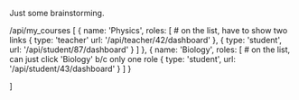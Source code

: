 Just some brainstorming.

/api/my_courses
[
  {
    name: 'Physics',
    roles: [  # on the list, have to show two links
      {
        type: 'teacher'
        url: '/api/teacher/42/dashboard'
      },
      {
        type: 'student',
        url: '/api/student/87/dashboard'
      }
    ]
  },
  {
    name: 'Biology',
    roles: [ # on the list, can just click 'Biology' b/c only one role
      {
        type: 'student',
        url: '/api/student/43/dashboard'
      }
    ]
  }

]